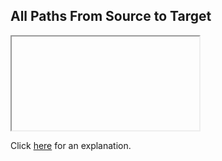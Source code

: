 ##  All Paths From Source to Target 

<iframe></iframe>

Click [here](Explanation.md) for an explanation.

